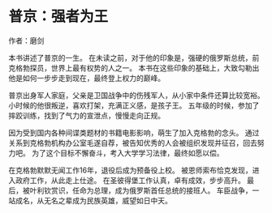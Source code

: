 # 普京：强者为王
 作者：磨剑
 
本书讲述了普京的一生。
在未读之前，对于他的印象是，强硬的俄罗斯总统，前克格勃探员，世界上最有权势的人之一。
本书在这些印象的基础上，大致勾勒出他是如何一步步走到现在，最终登上权力的巅峰。 
 
普京出身军人家庭，父亲是卫国战争中的伤残军人，从小家中条件还算比较宽裕。
小时候的他很叛逆，喜欢打架，充满正义感，是孩子王。
五年级的时候，参加了摔跤训练，找到了气力的宣泄点，慢慢走向正规。
 
因为受到国内各种间谍类题材的书籍电影影响，萌生了加入克格勃的念头。
通过关系到克格勃机构办公室毛遂自荐，被告知优秀的人会被组织发现并征召，回去努力吧。
为了这个目标不懈奋斗，考入大学学习法律，最终如愿以偿。
 
在克格勃默默无闻工作16年，退役后成为预备役上校。
被恩师索布恰克发现，进入政府工作，从此走上仕途。
在圣彼得堡工作认真，卓有成效，步步高升。
最后，被叶利钦赏识，任命为总理，成为俄罗斯首任总统的接班人。
车臣战争，一站成名，从无名之辈成为民族英雄，威望如日中天。

